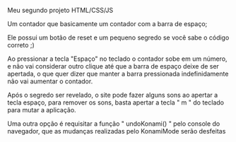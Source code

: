 Meu segundo projeto HTML/CSS/JS

Um contador que basicamente um contador com a barra de espaço;

Ele possui um botão de reset e um pequeno segredo se você sabe o código correto ;)


Ao pressionar a tecla "Espaço" no teclado o contador sobe em um número, e não vai considerar outro clique até que a barra de espaço deixe de ser apertada, o que quer dizer que manter a barra pressionada indefinidamente não vai aumentar o contador.

Após o segredo ser revelado, o site pode fazer alguns sons ao apertar a tecla espaço, para remover os sons, basta apertar a tecla " m " do teclado para mutar a aplicação.

Uma outra opção é requisitar a função " undoKonami() " pelo console do navegador, que as mudanças realizadas pelo KonamiMode serão desfeitas